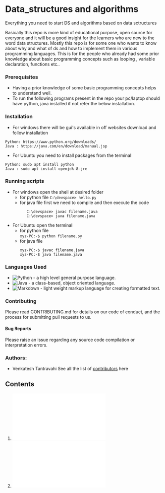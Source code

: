 # Data_structures and algorithms 
Everything you need to start DS and algorithms based on data sctructures

Basically this repo is more kind of educational purpose, open source for everyone and it will be a good insight for the learners who are new to the word data structures. Mostly this repo is for some one who wants to know about why and what of ds and how to implement them  in various programming languages. This is for 
the people who already had some prior knowledge about basic programming concepts such as looping , variable declaration, functions etc.. 

### Prerequisites
- Having a prior knowledge of some basic programming concepts helps to understand well.
- To run the following programs present in the repo your pc/laptop should have python, java installed if not refer the below installation.

### Installation
- For windows there will be gui's available in off websites download and follow installation 

```
Python: https://www.python.org/downloads/
Java : https://java.com/en/download/manual.jsp
```
- For Ubuntu you need to install packages from the terminal

```
Python: sudo apt install python
Java : sudo apt install openjdk-8-jre
```

### Running scripts
- For windows open the shell at desired folder 
   - for python file 
      ```C:\devspace> hello.py```
   - for java file first we need to compile and then execute the code 
      ```
         C:\devspace> javac filename.java
         C:\devspace> java filename.java
      ```
- For Ubuntu open the terminal 
  - for python file \
    ```xyz-PC:-$ python filename.py```
  - for java file 
      ```
      xyz-PC:-$ javac filename.java
      xyz-PC:-$ java filename.java
      ```
### Languages Used
- ![Python]('https://docs.python.org/3/') - a high level general purpose language.
- ![Java]('https://www.java.com/en/') - a class-based, object oriented language. 
- ![Markdown]('https://www.markdownguide.org/') - light weight markup language for creating formatted text.

### Contributing
Please read CONTRIBUTING.md for details on our code of conduct, and the process for submitting pull requests to us.

#### Bug Reports
Please raise an issue regarding any source code compilation or interpretation errors.

### Authors:
 - Venkatesh Tantravahi 
See all the list of [contributors]() here 


## Contents
  1. ![Intro to DS and time_complexity](DataStructure_and_ComputationalComplexity_Intro.md)
  2. ![Arrays](Static_and_Dynamic_Arrays/Arrays.md)
